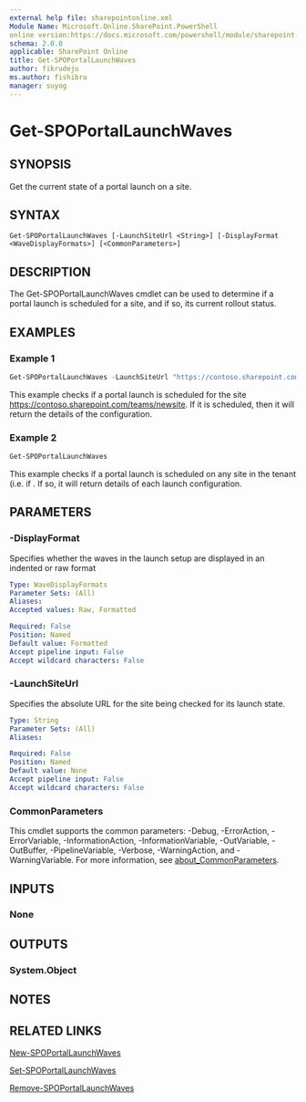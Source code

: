```yaml
---
external help file: sharepointonline.xml
Module Name: Microsoft.Online.SharePoint.PowerShell
online version:https://docs.microsoft.com/powershell/module/sharepoint-online/get-spoportallaunchwaves
schema: 2.0.0
applicable: SharePoint Online
title: Get-SPOPortalLaunchWaves
author: fikrudeju
ms.author: fishibru
manager: suyog
---
```


# Get-SPOPortalLaunchWaves

## SYNOPSIS
Get the current state of a portal launch on a site.

## SYNTAX

```
Get-SPOPortalLaunchWaves [-LaunchSiteUrl <String>] [-DisplayFormat <WaveDisplayFormats>] [<CommonParameters>]
```

## DESCRIPTION
The Get-SPOPortalLaunchWaves cmdlet can be used to determine if a portal launch is scheduled for a site, and if so, its current rollout status. 

## EXAMPLES

### Example 1
```powershell
Get-SPOPortalLaunchWaves -LaunchSiteUrl "https://contoso.sharepoint.com/teams/newsite" 
```

This example checks if a portal launch is scheduled for the site https://contoso.sharepoint.com/teams/newsite. If it is scheduled, then it will return the details of the configuration.

### Example 2
```powershell
Get-SPOPortalLaunchWaves
```

This example checks if a portal launch is scheduled on any site in the tenant (i.e. if . If so, it will return details of each launch configuration. 

## PARAMETERS

### -DisplayFormat
Specifies whether the waves in the launch setup are displayed in an indented or raw format 

```yaml
Type: WaveDisplayFormats
Parameter Sets: (All)
Aliases:
Accepted values: Raw, Formatted

Required: False
Position: Named
Default value: Formatted
Accept pipeline input: False
Accept wildcard characters: False
```

### -LaunchSiteUrl
Specifies the absolute URL for the site being checked for its launch state.

```yaml
Type: String
Parameter Sets: (All)
Aliases:

Required: False
Position: Named
Default value: None
Accept pipeline input: False
Accept wildcard characters: False
```

### CommonParameters
This cmdlet supports the common parameters: -Debug, -ErrorAction, -ErrorVariable, -InformationAction, -InformationVariable, -OutVariable, -OutBuffer, -PipelineVariable, -Verbose, -WarningAction, and -WarningVariable. For more information, see [about_CommonParameters](http://go.microsoft.com/fwlink/?LinkID=113216).

## INPUTS

### None

## OUTPUTS

### System.Object
## NOTES

## RELATED LINKS
[New-SPOPortalLaunchWaves](New-SPOPortalLaunchWaves.md)

[Set-SPOPortalLaunchWaves](Set-SPOPortalLaunchWaves.md)

[Remove-SPOPortalLaunchWaves](Remove-SPOPortalLaunchWaves.md)